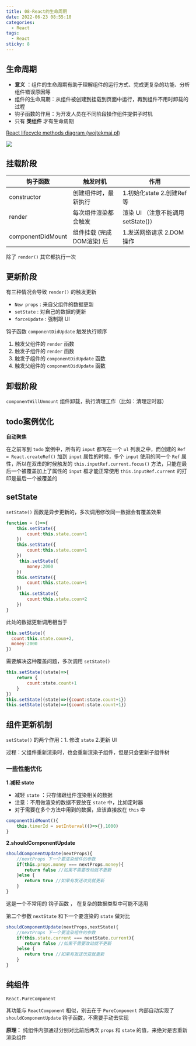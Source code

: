 ```yaml
---
title: 08-React的生命周期
date: 2022-06-23 08:55:10
categories:
  - React
tags:
  - React
sticky: 8
---
```

## 生命周期

- **意义** ：组件的生命周期有助于理解组件的运行方式、完成更复杂的功能、分析组件错误原因等
- 组件的生命周期：从组件被创建到挂载到页面中运行，再到组件不用时卸载的过程
- 钩子函数的作用：为开发人员在不同阶段操作组件提供子时机
- 只有 **类组件**  才有生命周期

[React lifecycle methods diagram (wojtekmaj.pl)](https://projects.wojtekmaj.pl/react-lifecycle-methods-diagram/)

![](.\react生命周期.png)

## 挂载阶段

| 钩子函数          | 触发时机                  | 作用                                |
| ----------------- | ------------------------- | ----------------------------------- |
| constructor       | 创建组件时，最新执行      | 1.初始化state 2.创建Ref等           |
| render            | 每次组件渲染都会触发      | 渲染 UI （注意不能调用 setState()） |
| componentDidMount | 组件挂载 (完成DOM渲染) 后 | 1.发送网络请求 2.DOM操作            |

除了 `render()` 其它都执行一次 



## 更新阶段

有三种情况会导致 `render()` 的触发更新

- `New props` : 来自父组件的数据更新
- `setState` :  对自己的数据的更新
- `forceUpdate` : 强制跟 UI 

钩子函数  `componentDidUpdate`   触发执行顺序

1. 触发父组件的 `render` 函数 
2. 触发子组件的 `render` 函数
3. 触发子组件的 `componentDidUpdate`  函数
4. 触发父组件的 `componentDidUpdate`  函数

## 卸载阶段

`componentWillUnmount`  组件卸载，执行清理工作（比如：清理定时器）





## todo案例优化

**自动聚焦**

在之前写到 `todo` 案例中，所有的 `input` 都写在一个 `ul` 列表之中，而创建的 `Ref = React.createRef()` 加到 `input` 属性的时候，多个 `input` 使用的同一个 `Ref` 属性，所以在双击的时候触发的 `this.inputRef.current.focus()` 方法，只能在最后一个被覆盖加上了属性的 `input` 框才能正常使用  `this.inputRef.current` 的打印是最后一个被覆盖的





## setState

`setState()` 函数是异步更新的，多次调用修改同一数据会有覆盖效果

```js
function = ()=>{
    this.setState({
        count:this.state.coun+1
    })
    this.setState({
        count:this.state.coun+1
    })
     this.setState({
        money:2000
    }) 
    this.setState({
        count:this.state.coun+1
    })
     this.setState({
        count:this.state.coun+2
    })
}
```

此处的数据更新调用相当于

```js
this.setState({
  count:this.state.coun+2,
  money:2000
})
```

需要解决这种覆盖问题，多次调用 `setState()`

```js
this.setState((state)=>{
    return {
        count:state.count+1
    }
})
this.setState((state)=>({count:state.count+1})
this.setState((state)=>({count:state.count+1})              
```

## 组件更新机制

`setState()` 的两个作用：1. 修改 `state` 2.更新 UI

过程：父组件重新渲染时，也会重新渲染子组件，但是只会更新子组件树 

### 一些性能优化

**1.减轻 state**

- 减轻 `state` ：只存储跟组件渲染相关的数据
- 注意：不用做渲染的数据不要放在 `state` 中，比如定时器
- 对于需要在多个方法中用到的数据，应该直接放在 `this` 中

```js
componentDidMount(){
    this.timerId = setInterval(()=>{},1000)
}
```

**2.shouldComponentUpdate**

```js
shouldComponentUpdate(nextProps){
    //nextProps 下一个要渲染组件的参数
    if(this.props.money === nextProps.money){
       return false //如果不需要改动就不更新
    }else {
       return true //如果有发送改变就更新
    }
}
```

这是一个不常用的 钩子函数 ， 在复杂的数据类型中可能不适用

第二个参数 `nextState` 和下一个要渲染的 `state` 做对比

```js
shouldComponentUpdate(nextProps,nextState){
    //nextProps 下一个要渲染组件的参数
    if(this.state.current === nextState.current){
       return false //如果不需要改动就不更新
    }else {
       return true //如果有发送改变就更新
    }
}
```



## 纯组件

`React.PureComponent`   

其功能与 `ReactComponent` 相似，别去在于 `PureComponent` 内部自动实现了 `shouldComponentUpdate` 钩子函数，不需要手动去实现

**原理：** 纯组件内部通过分别对比前后两次 `props` 和 `state` 的值，来绝对是否重新渲染组件



























































